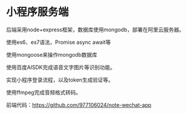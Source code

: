 # 小程序服务端
后端采用node+express框架，数据库使用mongodb，部署在阿里云服务器。

使用es6、es7语法，Promise async await等

使用mongoose来操作mongodb数据库

使用百度AISDK完成语音文字图片等识别功能。

实现小程序登录流程，以及token生成验证等。

使用ffmpeg完成音频格式转码。

前端代码：https://github.com/977106024/note-wechat-app